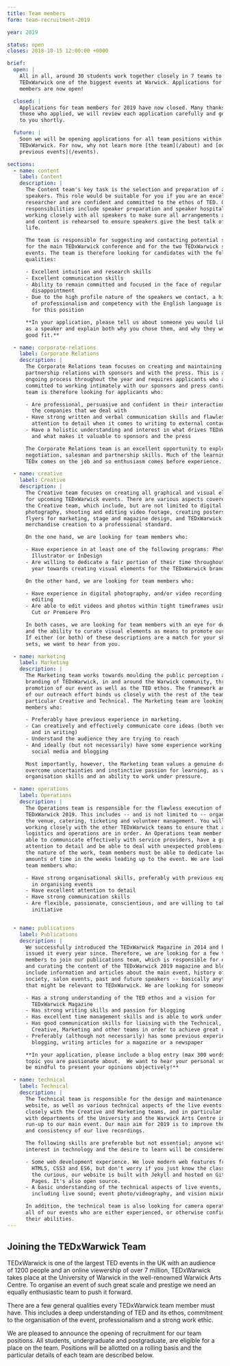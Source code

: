 ```yaml
---
title: Team members
form: team-recruitment-2019

year: 2019

status: open
closes: 2018-10-15 12:00:00 +0000

brief:
  open: |
    All in all, around 30 students work together closely in 7 teams to make
    TEDxWarwick one of the biggest events at Warwick. Applications for team
    members are now open!

  closed: |
    Applications for team members for 2019 have now closed. Many thanks to all
    those who applied, we will review each application carefully and get back
    to you shortly.

  future: |
    Soon we will be opening applications for all team positions within
    TEDxWarwick. For now, why not learn more [the team](/about) and [our
    previous events](/events).

sections:
  - name: content
    label: Content
    description: |
      The Content team's key task is the selection and preparation of all
      speakers. This role would be suitable for you if you are an excellent
      researcher and are confident and committed to the ethos of TED. Other
      responsibilities include speaker preparation and speaker hospitality,
      working closely with all speakers to make sure all arrangements are met
      and content is rehearsed to ensure speakers give the best talk of their
      life.

      The team is responsible for suggesting and contacting potential speakers
      for the main TEDxWarwick conference and for the two TEDxWarwick salon
      events. The team is therefore looking for candidates with the following
      qualities:

      - Excellent intuition and research skills
      - Excellent communication skills
      - Ability to remain committed and focused in the face of regular
        disappointment
      - Due to the high profile nature of the speakers we contact, a high level
        of professionalism and competency with the English language is required
        for this position

      **In your application, please tell us about someone you would like to see
      as a speaker and explain both why you chose them, and why they would be a
      good fit.**

  - name: corporate-relations
    label: Corporate Relations
    description: |
      The Corporate Relations team focuses on creating and maintaining strong
      partnership relations with sponsors and with the press. This is an
      ongoing process throughout the year and requires applicants who are
      committed to working intimately with our sponsors and press contacts. The
      team is therefore looking for applicants who:

      - Are professional, persuasive and confident in their interactions with
        the companies that we deal with
      - Have strong written and verbal communication skills and flawless
        attention to detail when it comes to writing to external contacts
      - Have a holistic understanding and interest in what drives TEDxWarwick
        and what makes it valuable to sponsors and the press

      The Corporate Relations team is an excellent opportunity to explore
      negotiation, salesman and partnership skills. Much of the learning with
      TEDx comes on the job and so enthusiasm comes before experience.

  - name: creative
    label: Creative
    description: |
      The Creative team focuses on creating all graphical and visual elements
      for upcoming TEDxWarwick events. There are various aspects covered within
      the Creative team, which include, but are not limited to digital
      photography, shooting and editing video footage, creating posters and
      flyers for marketing, stage and magazine design, and TEDxWarwick
      merchandise creation to a professional standard.

      On the one hand, we are looking for team members who:

      - Have experience in at least one of the following programs: Photoshop,
        Illustrator or InDesign
      - Are willing to dedicate a fair portion of their time throughout the
        year towards creating visual elements for the TEDxWarwick brand

      On the other hand, we are looking for team members who:

      - Have experience in digital photography, and/or video recording &
        editing
      - Are able to edit videos and photos within tight timeframes using Final
        Cut or Premiere Pro

      In both cases, we are looking for team members with an eye for detail,
      and the ability to curate visual elements as means to promote our events.
      If either (or both) of these descriptions are a match for your skill
      sets, we want to hear from you.

  - name: marketing
    label: Marketing
    description: |
      The Marketing team works towards moulding the public perception and the
      branding of TEDxWarwick, in and around the Warwick community, through the
      promotion of our event as well as the TED ethos. The framework and focus
      of our outreach effort binds us closely with the rest of the team, in
      particular Creative and Technical. The Marketing team are looking for
      members who:

      - Preferably have previous experience in marketing.
      - Can creatively and effectively communicate core ideas (both verbally
        and in writing)
      - Understand the audience they are trying to reach
      - And ideally (but not necessarily) have some experience working with
        social media and blogging

      Most importantly, however, the Marketing team values a genuine drive to
      overcome uncertainties and instinctive passion for learning, as well as
      organisation skills and an ability to work under pressure.

  - name: operations
    label: Operations
    description: |
      The Operations team is responsible for the flawless execution of
      TEDxWarwick 2019. This includes -- and is not limited to -- organising
      the venue, catering, ticketing and volunteer management. You will be
      working closely with the other TEDxWarwick teams to ensure that all
      logistics and operations are in order. An Operations team member must be
      able to communicate effectively with service providers, have a great
      attention to detail and be able to deal with unexpected problems. Due to
      the nature of the work, team members must be able to dedicate large
      amounts of time in the weeks leading up to the event. We are looking for
      team members who:

      - Have strong organisational skills, preferably with previous experience
        in organising events
      - Have excellent attention to detail
      - Have strong communication skills
      - Are flexible, passionate, conscientious, and are willing to take the
        initiative


  - name: publications
    label: Publications
    description: |
      We successfully introduced the TEDxWarwick Magazine in 2014 and have
      issued it every year since. Therefore, we are looking for a few team
      members to join our publications team, which is responsible for editing
      and curating the content of the TEDxWarwick 2019 magazine and blog. They
      include information and articles about the main event, history of the
      society, salon events, past and future speakers -- basically anything
      that might be relevant to TEDxWarwick. We are looking for someone who:

      - Has a strong understanding of the TED ethos and a vision for
        TEDxWarwick Magazine
      - Has strong writing skills and passion for blogging
      - Has excellent time management skills and is able to work under pressure
      - Has good communication skills for liaising with the Technical,
        Creative, Marketing and other teams in order to achieve great results
      - Preferably (although not necessarily) has some previous experience in
        blogging, writing articles for a magazine or a newspaper

      **In your application, please include a blog entry (max 300 words) on any
      topic you are passionate about.  We want to hear your personal voice, but
      be mindful to present your opinions objectively!**

  - name: technical
    label: Technical
    description: |
      The Technical team is responsible for the design and maintenance of our
      website, as well as various technical aspects of the live events. We work
      closely with the Creative and Marketing teams, and in particular liaise
      with departments of the University and the Warwick Arts Centre in the
      run-up to our main event. Our main aim for 2019 is to improve the quality
      and consistency of our live recordings.

      The following skills are preferable but not essential; anyone with an
      interest in technology and the desire to learn will be considered.

      - Some web development experience. We love modern web features from
        HTML5, CSS3 and ES6, but don't worry if you just know the classics. For
        the curious, our website is built with Jekyll and hosted on GitHub
        Pages. It's also open source.
      - A basic understanding of the technical aspects of live events,
        including live sound; event photo/videography, and vision mixing.

      In addition, the technical team is also looking for camera operators for
      all of our events who are either experienced, or otherwise confident in
      their abilities.
---
```


## Joining the TEDxWarwick Team

TEDxWarwick is one of the largest TED events in the UK with an audience of 1200
people and an online viewership of over 7 million, TEDxWarwick takes place at
the University of Warwick in the well-renowned Warwick Arts Centre. To organise
an event of such great scale and prestige we need an equally enthusiastic team
to push it forward.

There are a few general qualities every TEDxWarwick team member must have. This
includes a deep understanding of TED and its ethos, commitment to the
organisation of the event, professionalism and a strong work ethic.

We are pleased to announce the opening of recruitment for our team positions.
All students, undergraduate and postgraduate, are eligible for a place on the
team. Positions will be allotted on a rolling basis and the particular details
of each team are described below.
